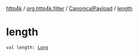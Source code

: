 [http4k](../../index.md) / [org.http4k.filter](../index.md) / [CanonicalPayload](index.md) / [length](./length.md)

# length

`val length: `[`Long`](https://kotlinlang.org/api/latest/jvm/stdlib/kotlin/-long/index.html)